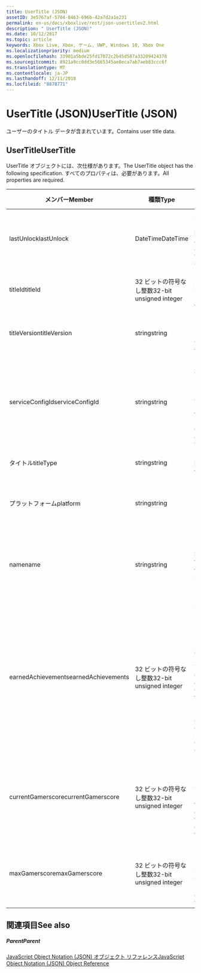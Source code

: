 ```yaml
---
title: UserTitle (JSON)
assetID: 3e5767af-5704-8463-696b-42a7d2a1e231
permalink: en-us/docs/xboxlive/rest/json-usertitlev2.html
description: " UserTitle (JSON)"
ms.date: 10/12/2017
ms.topic: article
keywords: Xbox Live, Xbox, ゲーム, UWP, Windows 10, Xbox One
ms.localizationpriority: medium
ms.openlocfilehash: 33901a5bde25fd17072c2b45d587a33209424378
ms.sourcegitcommit: 8921a9cc0dd3e5665345ae8eca7ab7aeb83ccc6f
ms.translationtype: MT
ms.contentlocale: ja-JP
ms.lasthandoff: 12/11/2018
ms.locfileid: "8878771"
---
```

# <a name="usertitle-json"></a><span data-ttu-id="c95ce-104">UserTitle (JSON)</span><span class="sxs-lookup"><span data-stu-id="c95ce-104">UserTitle (JSON)</span></span>
<span data-ttu-id="c95ce-105">ユーザーのタイトル データが含まれています。</span><span class="sxs-lookup"><span data-stu-id="c95ce-105">Contains user title data.</span></span> 
<a id="ID4EN"></a>

 
## <a name="usertitle"></a><span data-ttu-id="c95ce-106">UserTitle</span><span class="sxs-lookup"><span data-stu-id="c95ce-106">UserTitle</span></span>
 
<span data-ttu-id="c95ce-107">UserTitle オブジェクトには、次仕様があります。</span><span class="sxs-lookup"><span data-stu-id="c95ce-107">The UserTitle object has the following specification.</span></span> <span data-ttu-id="c95ce-108">すべてのプロパティは、必要があります。</span><span class="sxs-lookup"><span data-stu-id="c95ce-108">All properties are required.</span></span>
 
| <span data-ttu-id="c95ce-109">メンバー</span><span class="sxs-lookup"><span data-stu-id="c95ce-109">Member</span></span>| <span data-ttu-id="c95ce-110">種類</span><span class="sxs-lookup"><span data-stu-id="c95ce-110">Type</span></span>| <span data-ttu-id="c95ce-111">説明</span><span class="sxs-lookup"><span data-stu-id="c95ce-111">Description</span></span>| 
| --- | --- | --- | 
| <span data-ttu-id="c95ce-112">lastUnlock</span><span class="sxs-lookup"><span data-stu-id="c95ce-112">lastUnlock</span></span>| <span data-ttu-id="c95ce-113">DateTime</span><span class="sxs-lookup"><span data-stu-id="c95ce-113">DateTime</span></span>| <span data-ttu-id="c95ce-114">実績を獲得した最後の時刻。</span><span class="sxs-lookup"><span data-stu-id="c95ce-114">The time an achievement was last earned.</span></span>| 
| <span data-ttu-id="c95ce-115">titleId</span><span class="sxs-lookup"><span data-stu-id="c95ce-115">titleId</span></span>| <span data-ttu-id="c95ce-116">32 ビットの符号なし整数</span><span class="sxs-lookup"><span data-stu-id="c95ce-116">32-bit unsigned integer</span></span>| <span data-ttu-id="c95ce-117">タイトルの一意の識別子。</span><span class="sxs-lookup"><span data-stu-id="c95ce-117">The unique identifier for the title.</span></span>| 
| <span data-ttu-id="c95ce-118">titleVersion</span><span class="sxs-lookup"><span data-stu-id="c95ce-118">titleVersion</span></span>| <span data-ttu-id="c95ce-119">string</span><span class="sxs-lookup"><span data-stu-id="c95ce-119">string</span></span>| <span data-ttu-id="c95ce-120">タイトルのバージョンです。</span><span class="sxs-lookup"><span data-stu-id="c95ce-120">The version of the title.</span></span>| 
| <span data-ttu-id="c95ce-121">serviceConfigId</span><span class="sxs-lookup"><span data-stu-id="c95ce-121">serviceConfigId</span></span>| <span data-ttu-id="c95ce-122">string</span><span class="sxs-lookup"><span data-stu-id="c95ce-122">string</span></span>| <span data-ttu-id="c95ce-123">タイトルに関連付けられているプライマリ サービス構成のセットの ID です。</span><span class="sxs-lookup"><span data-stu-id="c95ce-123">ID of the primary service config set associated with the title.</span></span>| 
| <span data-ttu-id="c95ce-124">タイトル</span><span class="sxs-lookup"><span data-stu-id="c95ce-124">titleType</span></span>| <span data-ttu-id="c95ce-125">string</span><span class="sxs-lookup"><span data-stu-id="c95ce-125">string</span></span>| <span data-ttu-id="c95ce-126">タイトルの種類。</span><span class="sxs-lookup"><span data-stu-id="c95ce-126">The title type.</span></span>| 
| <span data-ttu-id="c95ce-127">プラットフォーム</span><span class="sxs-lookup"><span data-stu-id="c95ce-127">platform</span></span>| <span data-ttu-id="c95ce-128">string</span><span class="sxs-lookup"><span data-stu-id="c95ce-128">string</span></span>| <span data-ttu-id="c95ce-129">サポートされているプラットフォームです。</span><span class="sxs-lookup"><span data-stu-id="c95ce-129">The supported platform.</span></span>| 
| <span data-ttu-id="c95ce-130">name</span><span class="sxs-lookup"><span data-stu-id="c95ce-130">name</span></span>| <span data-ttu-id="c95ce-131">string</span><span class="sxs-lookup"><span data-stu-id="c95ce-131">string</span></span>| <span data-ttu-id="c95ce-132">このタイトルのテキストの名前。</span><span class="sxs-lookup"><span data-stu-id="c95ce-132">The text name of this title.</span></span> <span data-ttu-id="c95ce-133">最大長 22 です。</span><span class="sxs-lookup"><span data-stu-id="c95ce-133">Maximum length 22.</span></span>| 
| <span data-ttu-id="c95ce-134">earnedAchievements</span><span class="sxs-lookup"><span data-stu-id="c95ce-134">earnedAchievements</span></span>| <span data-ttu-id="c95ce-135">32 ビットの符号なし整数</span><span class="sxs-lookup"><span data-stu-id="c95ce-135">32-bit unsigned integer</span></span>| <span data-ttu-id="c95ce-136">実績の数は、ロック解除した実績を含む、タイトルの獲得し、課題が正常に完了します。</span><span class="sxs-lookup"><span data-stu-id="c95ce-136">The number of achievements earned for the title, including unlocked achievements and successfully completed challenges.</span></span>| 
| <span data-ttu-id="c95ce-137">currentGamerscore</span><span class="sxs-lookup"><span data-stu-id="c95ce-137">currentGamerscore</span></span>| <span data-ttu-id="c95ce-138">32 ビットの符号なし整数</span><span class="sxs-lookup"><span data-stu-id="c95ce-138">32-bit unsigned integer</span></span>| <span data-ttu-id="c95ce-139">このユーザーがこのタイトルでの原因の合計ゲーマー スコア。</span><span class="sxs-lookup"><span data-stu-id="c95ce-139">The total gamerscore this user has earned in this title.</span></span>| 
| <span data-ttu-id="c95ce-140">maxGamerscore</span><span class="sxs-lookup"><span data-stu-id="c95ce-140">maxGamerscore</span></span>| <span data-ttu-id="c95ce-141">32 ビットの符号なし整数</span><span class="sxs-lookup"><span data-stu-id="c95ce-141">32-bit unsigned integer</span></span>| <span data-ttu-id="c95ce-142">このタイトルの合計のゲーマー スコアを可能です。</span><span class="sxs-lookup"><span data-stu-id="c95ce-142">The total possible gamerscore for this title.</span></span>| 
  
<a id="ID4EFE"></a>

 
## <a name="see-also"></a><span data-ttu-id="c95ce-143">関連項目</span><span class="sxs-lookup"><span data-stu-id="c95ce-143">See also</span></span>
 
<a id="ID4EHE"></a>

 
##### <a name="parent"></a><span data-ttu-id="c95ce-144">Parent</span><span class="sxs-lookup"><span data-stu-id="c95ce-144">Parent</span></span> 

[<span data-ttu-id="c95ce-145">JavaScript Object Notation (JSON) オブジェクト リファレンス</span><span class="sxs-lookup"><span data-stu-id="c95ce-145">JavaScript Object Notation (JSON) Object Reference</span></span>](atoc-xboxlivews-reference-json.md)

   